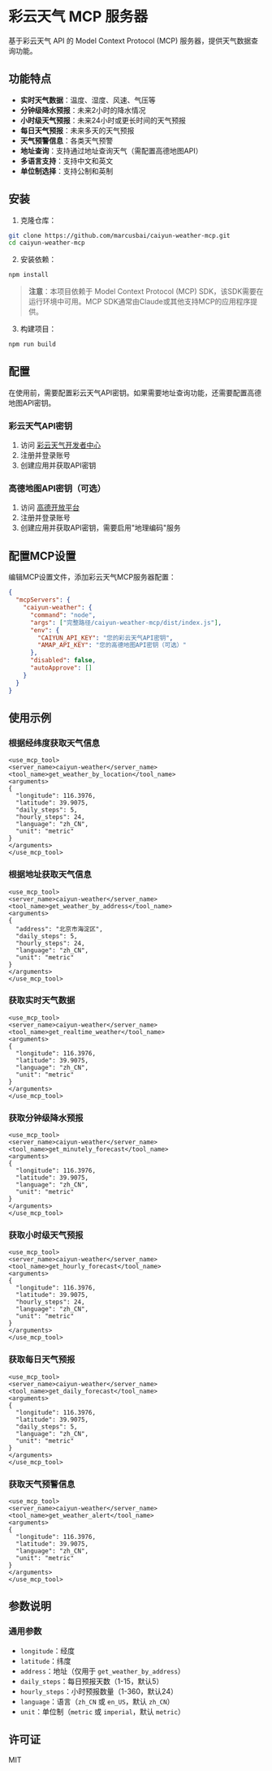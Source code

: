 # 彩云天气 MCP 服务器

基于彩云天气 API 的 Model Context Protocol (MCP) 服务器，提供天气数据查询功能。

## 功能特点

- **实时天气数据**：温度、湿度、风速、气压等
- **分钟级降水预报**：未来2小时的降水情况
- **小时级天气预报**：未来24小时或更长时间的天气预报
- **每日天气预报**：未来多天的天气预报
- **天气预警信息**：各类天气预警
- **地址查询**：支持通过地址查询天气（需配置高德地图API）
- **多语言支持**：支持中文和英文
- **单位制选择**：支持公制和英制

## 安装

1. 克隆仓库：

```bash
git clone https://github.com/marcusbai/caiyun-weather-mcp.git
cd caiyun-weather-mcp
```

2. 安装依赖：

```bash
npm install
```

> **注意**：本项目依赖于 Model Context Protocol (MCP) SDK，该SDK需要在运行环境中可用。MCP SDK通常由Claude或其他支持MCP的应用程序提供。

3. 构建项目：

```bash
npm run build
```

## 配置

在使用前，需要配置彩云天气API密钥。如果需要地址查询功能，还需要配置高德地图API密钥。

### 彩云天气API密钥

1. 访问 [彩云天气开发者中心](https://dashboard.caiyunapp.com/)
2. 注册并登录账号
3. 创建应用并获取API密钥

### 高德地图API密钥（可选）

1. 访问 [高德开放平台](https://lbs.amap.com/)
2. 注册并登录账号
3. 创建应用并获取API密钥，需要启用"地理编码"服务

## 配置MCP设置

编辑MCP设置文件，添加彩云天气MCP服务器配置：

```json
{
  "mcpServers": {
    "caiyun-weather": {
      "command": "node",
      "args": ["完整路径/caiyun-weather-mcp/dist/index.js"],
      "env": {
        "CAIYUN_API_KEY": "您的彩云天气API密钥",
        "AMAP_API_KEY": "您的高德地图API密钥（可选）"
      },
      "disabled": false,
      "autoApprove": []
    }
  }
}
```

## 使用示例

### 根据经纬度获取天气信息

```
<use_mcp_tool>
<server_name>caiyun-weather</server_name>
<tool_name>get_weather_by_location</tool_name>
<arguments>
{
  "longitude": 116.3976,
  "latitude": 39.9075,
  "daily_steps": 5,
  "hourly_steps": 24,
  "language": "zh_CN",
  "unit": "metric"
}
</arguments>
</use_mcp_tool>
```

### 根据地址获取天气信息

```
<use_mcp_tool>
<server_name>caiyun-weather</server_name>
<tool_name>get_weather_by_address</tool_name>
<arguments>
{
  "address": "北京市海淀区",
  "daily_steps": 5,
  "hourly_steps": 24,
  "language": "zh_CN",
  "unit": "metric"
}
</arguments>
</use_mcp_tool>
```

### 获取实时天气数据

```
<use_mcp_tool>
<server_name>caiyun-weather</server_name>
<tool_name>get_realtime_weather</tool_name>
<arguments>
{
  "longitude": 116.3976,
  "latitude": 39.9075,
  "language": "zh_CN",
  "unit": "metric"
}
</arguments>
</use_mcp_tool>
```

### 获取分钟级降水预报

```
<use_mcp_tool>
<server_name>caiyun-weather</server_name>
<tool_name>get_minutely_forecast</tool_name>
<arguments>
{
  "longitude": 116.3976,
  "latitude": 39.9075,
  "language": "zh_CN",
  "unit": "metric"
}
</arguments>
</use_mcp_tool>
```

### 获取小时级天气预报

```
<use_mcp_tool>
<server_name>caiyun-weather</server_name>
<tool_name>get_hourly_forecast</tool_name>
<arguments>
{
  "longitude": 116.3976,
  "latitude": 39.9075,
  "hourly_steps": 24,
  "language": "zh_CN",
  "unit": "metric"
}
</arguments>
</use_mcp_tool>
```

### 获取每日天气预报

```
<use_mcp_tool>
<server_name>caiyun-weather</server_name>
<tool_name>get_daily_forecast</tool_name>
<arguments>
{
  "longitude": 116.3976,
  "latitude": 39.9075,
  "daily_steps": 5,
  "language": "zh_CN",
  "unit": "metric"
}
</arguments>
</use_mcp_tool>
```

### 获取天气预警信息

```
<use_mcp_tool>
<server_name>caiyun-weather</server_name>
<tool_name>get_weather_alert</tool_name>
<arguments>
{
  "longitude": 116.3976,
  "latitude": 39.9075,
  "language": "zh_CN",
  "unit": "metric"
}
</arguments>
</use_mcp_tool>
```

## 参数说明

### 通用参数

- `longitude`：经度
- `latitude`：纬度
- `address`：地址（仅用于 `get_weather_by_address`）
- `daily_steps`：每日预报天数（1-15，默认5）
- `hourly_steps`：小时预报数量（1-360，默认24）
- `language`：语言（`zh_CN` 或 `en_US`，默认 `zh_CN`）
- `unit`：单位制（`metric` 或 `imperial`，默认 `metric`）

## 许可证

MIT
